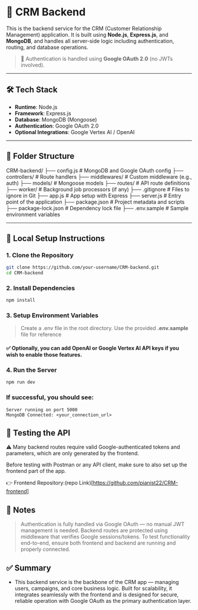 # 🎯 CRM Backend

This is the backend service for the CRM (Customer Relationship Management) application. It is built using **Node.js**, **Express.js**, and **MongoDB**, and handles all server-side logic including authentication, routing, and database operations.

> 🔐 Authentication is handled using **Google OAuth 2.0** (no JWTs involved).

---

## 🛠️ Tech Stack

- **Runtime**: Node.js  
- **Framework**: Express.js  
- **Database**: MongoDB (Mongoose)  
- **Authentication**: Google OAuth 2.0  
- **Optional Integrations**: Google Vertex AI / OpenAI  

---

## 📁 Folder Structure

CRM-backend/
├── config.js # MongoDB and Google OAuth config
├── controllers/ # Route handlers
├── middlewares/ # Custom middleware (e.g., auth)
├── models/ # Mongoose models
├── routes/ # API route definitions
├── worker/ # Background job processors (if any)
├── .gitignore # Files to ignore in Git
├── app.js # App setup with Express
├── server.js # Entry point of the application
├── package.json # Project metadata and scripts
├── package-lock.json # Dependency lock file
├── .env.sample # Sample environment variables


---

## 🧪 Local Setup Instructions

### 1. Clone the Repository

```bash
git clone https://github.com/your-username/CRM-backend.git
cd CRM-backend
```
### 2. Install Dependencies
```bash
npm install
```
### 3. Setup Environment Variables
> Create a .env file in the root directory.
> Use the provided **.env.sample** file for reference

#### ✅ Optionally, you can add OpenAI or Google Vertex AI API keys if you wish to enable those features.

### 4. Run the Server
```bash
npm run dev
```
### If successful, you should see:

```arduino
Server running on port 5000
MongoDB Connected: <your_connection_url>
```

## 📮 Testing the API
⚠️ Many backend routes require valid Google-authenticated tokens and parameters, which are only generated by the frontend.

Before testing with Postman or any API client, make sure to also set up the frontend part of the app.

👉 Frontend Repository:(repo Link)[https://github.com/pianist22/CRM-frontend]

## 📌 Notes
> Authentication is fully handled via Google OAuth — no manual JWT management is needed.
> Backend routes are protected using middleware that verifies Google sessions/tokens.
> To test functionality end-to-end, ensure both frontend and backend are running and properly connected.

## ✅ Summary
- This backend service is the backbone of the CRM app — managing users, campaigns, and core business logic. Built for scalability, it integrates seamlessly with the frontend and is designed for secure, reliable operation with Google OAuth as the primary authentication layer.
